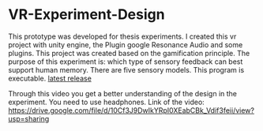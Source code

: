 # VR-Experiment-Design
This prototype was developed for thesis experiments. I created this vr project with unity engine, the Plugin google Resonance Audio and some plugins. This project was created based on the gamification principle. The purpose of this experiment is: which type of sensory feedback can best support human memory. There are five sensory models. This program is executable. [latest release](https://github.com/MomoVCHH/VR-Experiment-Design/releases/latest)

Through this video you get a better understanding of the design in the experiment.
You need to use headphones.
Link of the video: https://drive.google.com/file/d/10Cf3J9DwIkYRpI0XEabCBk_Vdif3feii/view?usp=sharing
